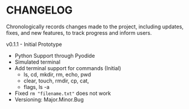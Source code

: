 # CHANGELOG
Chronologically records changes made to the project, including updates, fixes, and new features, 
to track progress and inform users.

v0.1.1 - Initial Prototype
- Python Support through Pyodide
- Simulated terminal
- Add terminal support for commands (Initial)
  - ls, cd, mkdir, rm, echo, pwd
  - clear, touch, rmdir, cp, cat, 
  - flags, ls -a
- Fixed `rm "filename.txt"` does not work
- Versioning: Major.Minor.Bug